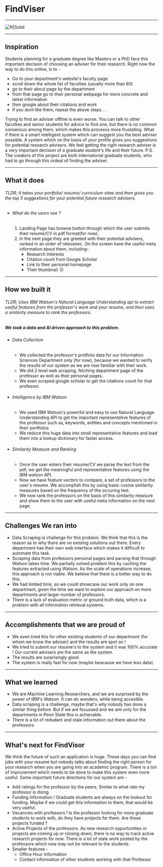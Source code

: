 # FindViser
___
![N|Solid](https://watsonidenti-tee.resourceammirati.com/images/powered-by-ibm-watson.png)

___
## Inspiration
Students planning for a graduate degree like Masters or a PhD face this important decision of choosing an adviser for their research. 
Right now the way to do this online, is to - 
- Go to your department's website's faculty page
- scroll down the whole list of faculties (usually more than 60)
- go to their about page by the department
- from that page go to their personal webpage for more concrete and latest information
- then google about their citations and work
- if you dont like them, repeat the above steps . . 

Trying to find an adviser offline is even worse. You can talk to other faculties and senior students for advice to find one, but there is no common consensus among them, which makes this processs more frustating.
What if there is a smart intelligent system which can suggest you the best adviser possible. A system which on the basis of your profile gives you suggestions for potential research advisers. We feel getting the right research adviser is a very important decision of a graduate student's  life and their future.
P.S. The creators of this project are both international graduate students, who had to go through this ordeal of finding the adviser.
___
## What it does
###### TLDR; It takes your portfolio/ resume/ curriculum vitae and then gives you the top 5 suggestions for your potential future research advisers. 
- ###### What do the users see ?
    1. Landing Page has browse button through which the user submits their resume/CV in pdf format(for now). 
    2. In the next page they are greeted with their potential advisers, ranked in an order of relevanec. On the screen have the useful meta information about them, including-
        - Research Interests
        - Citation count from Google Scholar
        - Link to their personal homepage
        - Their thumbnail :D
___
## How we built it
###### TLDR;  Uses IBM Watson's Natural Language Understanding api to extract useful features from the professor's work and your resume, and then uses a smilarity measure to rank the professors.

##### We took a data and AI driven approach to this problem.
- ###### Data Collection
    - We collected the professor's protfolio data for our Information Sciences Department only (for now), because we wanted to verify the results of our system as we are now familiar with their work.
    - We did 2 level web scraping, fetching department page of the professor as well as their personal pages.
    - We even scraped google scholar to get the citations count for that professor.
- ###### Intelligence by IBM Watson
    - We used IBM Watson's powerful and easy to use Natural Language Understanding API to get the important representative features of the professor such as, keywords, entities and concepts mentioned in their portfolios
    - We reduce this huge data into small representative features and load them into a lookup dictionary for faster access.
- ###### Similarity Measure and Ranking
    - Once the user enters their resume/CV we parse the text from the pdf, we get the meaningful and representative features using the IBM watson API.
    - Now we have feature vectors to compare, a set of professors to the user's resume. We accomplish this by using basic cosine similarity measures based on the frequency of the occuring text.
    - We now rank the professors on the basis of this similarity measure and show them to the user with useful meta information on the next page.
___
## Challenges We ran into
- Data Scraping is challenge for this problem. We think that this is the reason as to why there are no existing solutions out there. Every department has their own web interface which makes it difficult to automate this task.
- Scraping data from professors personal pages and parsing that through Watson takes time. We partially solved problem this by caching the features extracted using Watson. As the scale of operations increase, this approach is not viable. We beleive that there is a better way to do this.
- We had limited time, so we could showcase our work only on one department, given the time we want to explore our approach on more departments and larger number of professors.
- There is a lack of evaluation metric or ground truth data, which is a problem with all information retrieval systems.
___
## Accomplishments that we are proud of
- We even tried this for other existing students of our department (for whom we know the adviser) and the results are spot on !
- We tried to submit our resume's to the system and it was 100% accurate ! Our current advisers are the same as the system.
- The results are surprisingly good.
- The system is really fast for now (maybe beacause we have less data).
___
## What we learned
- We are Machine Learning Researchers, and we are surprised by the power of IBM's Watson. It can do wonders, while being accesible.
- Data scraping is a challenge, maybe that's why nobody has done a similar thing before. But if we are focussed and we aim only for the departments in Penn State this is achievable.
- There is a lot of redudant and stale information out there about the professors.
___
## What's next for FindVisor
We think the future of such an application is huge. These days you can find jobs with your resume but nobody talks about finding the right person for your research when you are going into an academic program. 
There is a ton of improvement which needs to be done to make this system even more useful.
Some important future directions for our system are -
- Add ratings for the professor by the peers. Similar to what rate my professor is doing.
- Funding information ! Graduate students are always on the lookout for funding. Maybe if we could get this information to them, that would be very useful.
- Vacancies with professors ! Is the professor looking for more graduate students to work with, do they have projects for them. Are those projects funded ?
- Active Projects of the professors. As new research oppurtunities or projects are coming up or closing down, there is no way to track active research projects for now. There is a lot of stale work posted by the professors which now may not be relevant to the students.
- Smaller features -
    - Office Hour information
    - Contact information of other students working with that Professor

